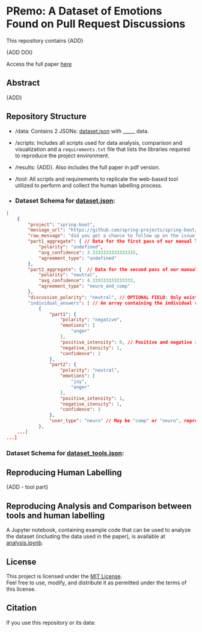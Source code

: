 # PRemo: A Dataset of Emotions Found on Pull Request Discussions

This repository contains {ADD}

{ADD DOI}

Access the full paper [here](results/PRemo.pdf)

## Abstract

{ADD}

## Repository Structure

- /data: Contains 2 JSONs: [dataset.json](data/dataset.json) with _____ data.
- /scripts: Includes all scripts used for data analysis, comparison and visualization and a `requirements.txt` file that lists the libraries required to reproduce the project environment.
- /results: {ADD}. Also includes the full paper in pdf version.
- /tool: All scripts and requirements to replicate the web-based tool utilized to perform and collect the human labelling process.

- ### Dataset Schema for [dataset.json](data/dataset.json):

```json
[
    {
        "project": "spring-boot",
        "message_url": "https://github.com/spring-projects/spring-boot/pull/21658#issuecomment-660726475",
        "raw_message": "did you get a chance to follow up on the issue? If not, I can take a look in the next 24hrs.",
        "part1_aggregate": { // Data for the first pass of our manual labelling, where the evaluators only had the text of the message.
            "polarity": "undefined",
            "avg_confidence": 3.3333333333333335,
            "agreement_type": "undefined"
        },
        "part2_aggregate": {  // Data for the second pass of our manual labelling, where the evaluators has access to the github link for the message, that includes more contextual information.
            "polarity": "neutral",
            "avg_confidence": 4.333333333333333,
            "agreement_type": "neuro_and_comp"
        },
        "discussion_polarity": "neutral", // OPTIONAL FIELD: Only exists if this was a case of total disagreement between evaluators. This field contains the polarity decided after they discussed the message.
        "individual_answers": [ // An array containing the individual response from each evaluator.
            {
                "part1": {
                    "polarity": "negative",
                    "emotions": [
                        "anger"
                    ],
                    "positive_intensity": 0, // Positive and negative intensities are separate, and the aggregate sentiment polarity is calculated based on this value.
                    "negative_itensity": 1,
                    "confidence": 2
                },
                "part2": {
                    "polarity": "neutral",
                    "emotions": [
                        "joy",
                        "anger"
                    ],
                    "positive_intensity": 1,
                    "negative_itensity": 1,
                    "confidence": 3
                },
                "user_type": "neuro" // May be "comp" or "neuro", representing a software engineer or a neuroscience student.
            },
    ...]
...]
```

### Dataset Schema for [dataset_tools.json](data/dataset_tools.json):


## Reproducing Human Labelling

{ADD - tool part}

## Reproducing Analysis and Comparison between tools and human labelling

A Jupyter notebook, containing example code that can be used to analyze the dataset (including the data used in the paper), is available at [analysis.ipynb](analysis.ipynb).

## License

This project is licensed under the [MIT License](https://opensource.org/licenses/MIT).  
Feel free to use, modify, and distribute it as permitted under the terms of this license.

## Citation

If you use this repository or its data:

``` bibtex

```